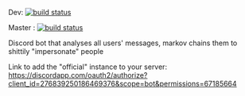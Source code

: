 Dev: [![build status](https://gitlab.com/tahahawa/discord-markov-bot/badges/dev/build.svg)](https://gitlab.com/tahahawa/discord-markov-bot/commits/dev)

Master : [![build status](https://gitlab.com/tahahawa/discord-markov-bot/badges/master/build.svg)](https://gitlab.com/tahahawa/discord-markov-bot/commits/master)

Discord bot that analyses all users' messages, markov chains them to shittily "impersonate" people

Link to add the "official" instance to your server: https://discordapp.com/oauth2/authorize?client_id=276839250186469376&scope=bot&permissions=67185664